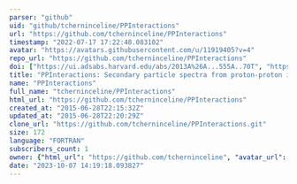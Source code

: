 ```yaml
---
parser: "github"
uid: "github/tcherninceline/PPInteractions"
url: "https://github.com/tcherninceline/PPInteractions"
timestamp: "2022-07-17 17:22:48.083102"
avatar: "https://avatars.githubusercontent.com/u/11919405?v=4"
repo_url: "https://github.com/tcherninceline/PPInteractions"
doi: ["https://ui.adsabs.harvard.edu/abs/2013A%26A...555A..70T", "https://ui.adsabs.harvard.edu/abs/2015ascl.soft07009T/abstract"]
title: "PPInteractions: Secondary particle spectra from proton-proton interactions"
name: "PPInteractions"
full_name: "tcherninceline/PPInteractions"
html_url: "https://github.com/tcherninceline/PPInteractions"
created_at: "2015-06-28T22:15:32Z"
updated_at: "2015-06-28T22:20:29Z"
clone_url: "https://github.com/tcherninceline/PPInteractions.git"
size: 172
language: "FORTRAN"
subscribers_count: 1
owner: {"html_url": "https://github.com/tcherninceline", "avatar_url": "https://avatars.githubusercontent.com/u/11919405?v=4", "login": "tcherninceline", "type": "User"}
date: "2023-10-07 14:19:18.093827"
---
```

